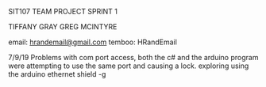 SIT107 TEAM PROJECT SPRINT 1

TIFFANY GRAY
GREG MCINTYRE

email: hrandemail@gmail.com
temboo: HRandEmail

7/9/19 
Problems with com port access, both the c# and the arduino program were attempting to use the same port and causing a lock. exploring using the arduino ethernet shield -g

